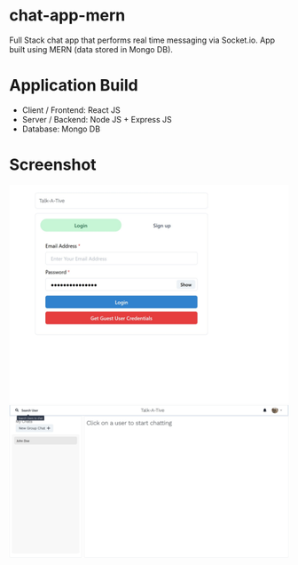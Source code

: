 # chat-app-mern
Full Stack chat app that performs real time messaging via Socket.io. App built using MERN (data stored in Mongo DB).

# Application Build
* Client / Frontend: React JS
* Server / Backend: Node JS + Express JS
* Database: Mongo DB

# Screenshot
<img src="loginpage.jpg" />
<img src="chatpage1.jpg" />
